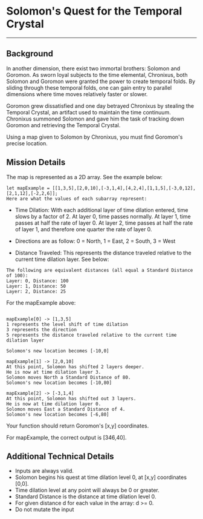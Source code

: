 # Solomon's Quest for the Temporal Crystal

---

## Background

In another dimension, there exist two immortal brothers: Solomon and Goromon. As sworn loyal subjects to the time elemental, Chronixus, both Solomon and Goromon were granted the power to create temporal folds. By sliding through these temporal folds, one can gain entry to parallel dimensions where time moves relatively faster or slower.

Goromon grew dissatisfied and one day betrayed Chronixus by stealing the Temporal Crystal, an artifact used to maintain the time continuum. Chronixus summoned Solomon and gave him the task of tracking down Goromon and retrieving the Temporal Crystal.

Using a map given to Solomon by Chronixus, you must find Goromon's precise location.

## Mission Details

The map is represented as a 2D array. See the example below:

```
let mapExample = [[1,3,5],[2,0,10],[-3,1,4],[4,2,4],[1,1,5],[-3,0,12],[2,1,12],[-2,2,6]];
Here are what the values of each subarray represent:
```

- Time Dilation: With each additional layer of time dilation entered, time slows by a factor of 2. At layer 0, time passes normally. At layer 1, time passes at half the rate of layer 0. At layer 2, time passes at half the rate of layer 1, and therefore one quarter the rate of layer 0.

- Directions are as follow: 0 = North, 1 = East, 2 = South, 3 = West

- Distance Traveled: This represents the distance traveled relative to the current time dilation layer. See below:

```
The following are equivalent distances (all equal a Standard Distance of 100):
Layer: 0, Distance: 100
Layer: 1, Distance: 50
Layer: 2, Distance: 25
```

For the mapExample above:

```

mapExample[0] -> [1,3,5]
1 represents the level shift of time dilation
3 represents the direction
5 represents the distance traveled relative to the current time dilation layer

Solomon's new location becomes [-10,0]

mapExample[1] -> [2,0,10]
At this point, Solomon has shifted 2 layers deeper.
He is now at time dilation layer 3.
Solomon moves North a Standard Distance of 80.
Solomon's new location becomes [-10,80]

mapExample[2] -> [-3,1,4]
At this point, Solomon has shifted out 3 layers.
He is now at time dilation layer 0.
Solomon moves East a Standard Distance of 4.
Solomon's new location becomes [-6,80]
```

Your function should return Goromon's [x,y] coordinates.

For mapExample, the correct output is [346,40].

## Additional Technical Details

- Inputs are always valid.
- Solomon begins his quest at time dilation level 0, at [x,y] coordinates [0,0].
- Time dilation level at any point will always be 0 or greater.
- Standard Distance is the distance at time dilation level 0.
- For given distance d for each value in the array: d >= 0.
- Do not mutate the input
